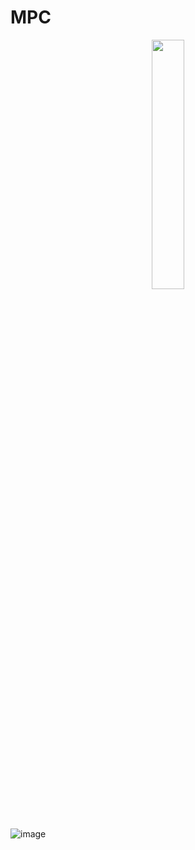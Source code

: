 # MPC

<p align="center">
<img src="!(https://github.com/donstrave/MPC/assets/97787858/728acc05-50fc-413a-a93d-dff1cccc3891)
" align="center" width="32%">
</p>

![image](https://github.com/donstrave/MPC/assets/97787858/bf27146d-4604-4f1a-b646-7445b06954b1)
